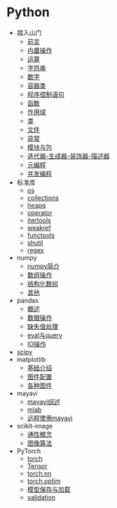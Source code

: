 <h1>Python</h1>

- 踏入山门
    -   [前言](/Python/踏入山门/前言.md)
    -   [内置操作](/Python/踏入山门/内置操作.md)
    -   [运算](/Python/踏入山门/运算.md)
    -   [字符串](/Python/踏入山门/字符串.md)
    -   [数字](/Python/踏入山门/数字.md)
    -   [容器类](/Python/踏入山门/容器类.md)
    -   [程序控制语句](/Python/踏入山门/程序控制语句.md)
    -   [函数](/Python/踏入山门/函数.md)
    -   [作用域](/Python/踏入山门/作用域.md)
    -   [类](/Python/踏入山门/类.md)
    -   [文件](/Python/踏入山门/文件.md)
    -   [异常](/Python/踏入山门/异常.md)
    -   [模块与包](/Python/踏入山门/模块与包.md)
    -   [迭代器-生成器-装饰器-描述器](/Python/踏入山门/迭代器-生成器-装饰器-描述器.md)
    -   [元编程](/Python/踏入山门/元编程.md)
    -   [并发编程](/Python/踏入山门/并发编程.md)
- 标准库
    - [os](/Python/标准库/os.md)
    - [collections](/Python/标准库/collections.md)
    - [heapq](/Python/标准库/heapq.md)
    - [operator](/Python/标准库/operator.md)
    - [itertools](/Python/标准库/itertools.md)
    - [weakref](/Python/标准库/weakref.md)
    - [functools](/Python/标准库/functools.md)
    - [shutil](/Python/标准库/shutil.md)
    - [regex](/Python/标准库/regex.md)
- numpy
    - [numpy简介](/Python/numpy/numpy简介.md)
    - [数组操作](/Python/numpy/数组操作.md)
    - [结构化数组](/Python/numpy/结构化数组.md)
    - [其他](/Python/numpy/其他.md)
- pandas
    - [概述](/Python/pandas/概述.md)
    - [数据操作](/Python/pandas/数据操作.md)
    - [缺失值处理](/Python/pandas/缺失值处理.md)
    - [eval与query](/Python/pandas/eval与query.md)
    - [IO操作](/Python/pandas/IO操作.md)
- [scipy](/Python/scipy/)
- matplotlib
    - [基础介绍](/Python/matplotlib/基础介绍.md)
    - [图件配置](/Python/matplotlib/图件配置.md)
    - [各种图件](/Python/matplotlib/各种图件.md)
- mayavi
    - [mayavi综述](/Python/mayavi/mayavi综述.md)
    - [mlab](/Python/mayavi/mlab.md)
    - [远程使用mayavi](/Python/mayavi/远程使用mayavi.md)
- scikit-image
    - [通性概念](/Python/scikit-image/通性概念.md)
    - [图像算法](/Python/scikit-image/图像算法.md)
- PyTorch
    - [torch](/Python/PyTorch/torch.md)
    - [Tensor](/Python/PyTorch/Tensor.md)
    - [torch.nn](/Python/PyTorch/torch.nn.md)
    - [torch.optim](/Python/PyTorch/torch.optim.md)
    - [模型保存与加载](/Python/PyTorch/模型保存与加载.md)
    - [validation](/Python/PyTorch/validation.md)
